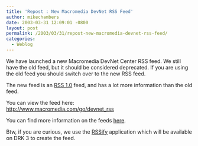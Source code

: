 ```yaml
---
title: 'Repost : New Macromedia DevNet RSS Feed'
author: mikechambers
date: 2003-03-31 12:09:01 -0800
layout: post
permalink: /2003/03/31/repost-new-macromedia-devnet-rss-feed/
categories:
  - Weblog
---
```



We have launched a new Macromedia DevNet Center RSS feed. We still have the old feed, but it should be considered deprecated. If you are using the old feed you should switch over to the new RSS feed.

The new feed is an [RSS 1.0][1] feed, and has a lot more information than the old feed.

You can view the feed here:  
<http://www.macromedia.com/go/devnet_rss>

You can find more information on the feeds [here][2].

Btw, if you are curious, we use the [RSSify][3] application which will be available on DRK 3 to create the feed.

 [1]: http://web.resource.org/rss/1.0/
 [2]: http://www.macromedia.com/devnet/articles/xml_resource_feed.html
 [3]: http://www.markme.com/mesh/archives/001973.cfm